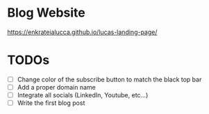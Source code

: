 # Blog Website

https://enkrateialucca.github.io/lucas-landing-page/

# TODOs
- [ ] Change color of the subscribe button to match the black top bar
- [ ] Add a proper domain name
- [ ] Integrate all socials (LinkedIn, Youtube, etc...)
- [ ] Write the first blog post
